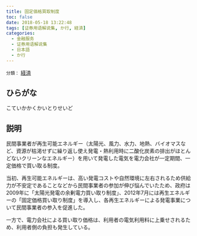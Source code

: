 ```yaml
---
title: 固定価格買取制度
toc: false
date: 2018-05-18 13:22:48
tags: [证券用语解说集, か行, 経済]
categories:
  - 金融服务
  - 证券用语解说集
  - 日本語
  - か行
---
```


`分類：` [経済](/tags/経済/)

## ひらがな

こていかかくかいとりせいど

## 説明

民間事業者が再生可能エネルギー（太陽光、風力、水力、地熱、バイオマスなど、資源が枯渇せずに繰り返し使え発電・熱利用時に二酸化炭素の排出がほとんどないクリーンなエネルギー）を用いて発電した電気を電力会社が一定期間、一定価格で買い取る制度。

当初、再生可能エネルギーは、高い発電コストや自然環境に左右されるため供給力が不安定であることなどから民間事業者の参加が伸び悩んでいたため、政府は2009年に「太陽光発電の余剰電力買い取り制度」、2012年7月には再生エネルギーの「固定価格買い取り制度」を導入し、各再生エネルギーによる発電事業について民間事業者の参入を促進した。

一方で、電力会社による買い取り価格は、利用者の電気利用料に上乗せされるため、利用者側の負担も発生している。
